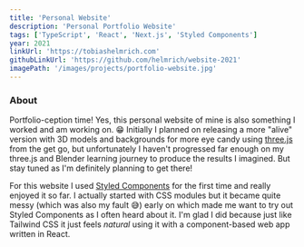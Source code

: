 ```yaml
---
title: 'Personal Website'
description: 'Personal Portfolio Website'
tags: ['TypeScript', 'React', 'Next.js', 'Styled Components']
year: 2021
linkUrl: 'https://tobiashelmrich.com'
githubLinkUrl: 'https://github.com/helmrich/website-2021'
imagePath: '/images/projects/portfolio-website.jpg'
---
```


### About

Portfolio-ception time! Yes, this personal website of mine is also something I worked and am working on. 😁 Initially I planned on releasing a more "alive" version with 3D models and backgrounds for more eye candy using [three.js](https://threejs.org/) from the get go, but unfortunately I haven't progressed far enough on my three.js and Blender learning journey to produce the results I imagined. But stay tuned as I'm definitely planning to get there!

For this website I used [Styled Components](https://styled-components.com/) for the first time and really enjoyed it so far. I actually started with CSS modules but it became quite messy (which was also my fault 😅) early on which made me want to try out Styled Components as I often heard about it. I'm glad I did because just like Tailwind CSS it just feels *natural* using it with a component-based web app written in React.
